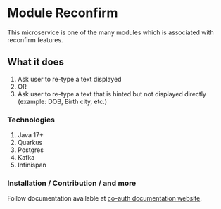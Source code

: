 # Module Reconfirm

This microservice is one of the many modules which is associated with reconfirm features.

## What it does
1. Ask user to re-type a text displayed
2. OR
3. Ask user to re-type a text that is hinted but not displayed directly (example: DOB, Birth city, etc.)

### Technologies
1. Java 17+
2. Quarkus
3. Postgres
4. Kafka
5. Infinispan

### Installation / Contribution / and more
Follow documentation available at [co-auth documentation website](https://documentation.coauth.dev).
